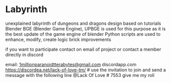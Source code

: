 # Labyrinth
unexplained labyrinth of dungeons and dragons
design based on tutorials Blender BGE (Blender Game Engine),
UPBGE is used for this purpose as it is the best update of the game engine of blender
Python scripts are used to enhance, modify, create logic brick improvements

if you want to participate contact on email of project or contact a member directly in discord

email: 1millionparanoidtterabytes@gmail.com
discordapp.com https://discordea.net/lack-of-love-tm/ # use the invitation to join and send a message with the following line
@Lack Of Love # 7553 give me my roll
